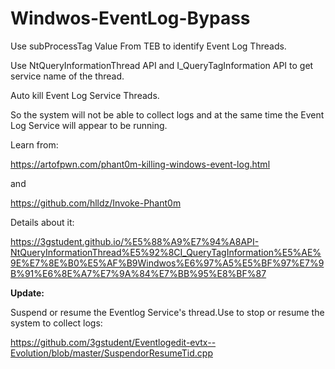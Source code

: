 # Windwos-EventLog-Bypass
Use subProcessTag Value From TEB to identify Event Log Threads.

Use NtQueryInformationThread API and I_QueryTagInformation API to get service name of the thread.

Auto kill Event Log Service Threads.

So the system will not be able to collect logs and at the same time the Event Log Service will appear to be running.

Learn from:

https://artofpwn.com/phant0m-killing-windows-event-log.html

and

https://github.com/hlldz/Invoke-Phant0m

Details about it:

https://3gstudent.github.io/%E5%88%A9%E7%94%A8API-NtQueryInformationThread%E5%92%8CI_QueryTagInformation%E5%AE%9E%E7%8E%B0%E5%AF%B9Windwos%E6%97%A5%E5%BF%97%E7%9B%91%E6%8E%A7%E7%9A%84%E7%BB%95%E8%BF%87

**Update:**

Suspend or resume the Eventlog Service's thread.Use to stop or resume the system to collect logs:

https://github.com/3gstudent/Eventlogedit-evtx--Evolution/blob/master/SuspendorResumeTid.cpp

